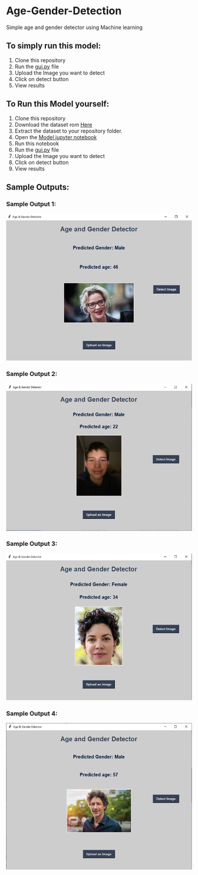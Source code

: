 # Age-Gender-Detection
Simple age and gender detector using Machine learning
## To simply run this model:
1. Clone this repository
2. Run the [gui.py](https://github.com/poojachowdary9866/Age-Gender-Detection/blob/main/gui.py) file
3. Upload the Image you want to detect
4. Click on detect button
5. View results

## To Run this Model yourself:
1. Clone this repository
2. Download the dataset rom [Here](https://www.kaggle.com/datasets/jangedoo/utkface-new)
3. Extract the dataset to your repository folder.
4. Open the [Model jupyter notebook](https://github.com/poojachowdary9866/Age-Gender-Detection/blob/main/model-1.ipynb)
5. Run this notebook
6. Run the [gui.py](https://github.com/poojachowdary9866/Age-Gender-Detection/blob/main/gui.py) file
7. Upload the Image you want to detect
8. Click on detect button
9. View results

## Sample Outputs:
### Sample Output 1:
![Sample Output 1](https://github.com/poojachowdary9866/Age-Gender-Detection/blob/main/Output%201.png)
### Sample Output 2:
![Sample Output 2](https://github.com/poojachowdary9866/Age-Gender-Detection/blob/main/Output%202.png)
### Sample Output 3:
![Sample Output 3](https://github.com/poojachowdary9866/Age-Gender-Detection/blob/main/Output%203.png)
### Sample Output 4:
![Sample Output 4](https://github.com/poojachowdary9866/Age-Gender-Detection/blob/main/Output%204.png)

